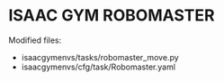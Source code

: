 # ISAAC GYM ROBOMASTER

Modified files:
- isaacgymenvs/tasks/robomaster_move.py
- isaacgymenvs/cfg/task/Robomaster.yaml

